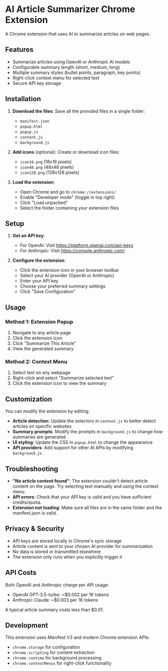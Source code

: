# AI Article Summarizer Chrome Extension

A Chrome extension that uses AI to summarize articles on web pages.

## Features

- Summarize articles using OpenAI or Anthropic AI models
- Configurable summary length (short, medium, long)
- Multiple summary styles (bullet points, paragraph, key points)
- Right-click context menu for selected text
- Secure API key storage

## Installation

1. **Download the files**: Save all the provided files in a single folder:
   - `manifest.json`
   - `popup.html`
   - `popup.js`
   - `content.js`
   - `background.js`

2. **Add icons** (optional): Create or download icon files:
   - `icon16.png` (16x16 pixels)
   - `icon48.png` (48x48 pixels)  
   - `icon128.png` (128x128 pixels)

3. **Load the extension**:
   - Open Chrome and go to `chrome://extensions/`
   - Enable "Developer mode" (toggle in top right)
   - Click "Load unpacked"
   - Select the folder containing your extension files

## Setup

1. **Get an API key**:
   - For OpenAI: Visit https://platform.openai.com/api-keys
   - For Anthropic: Visit https://console.anthropic.com/

2. **Configure the extension**:
   - Click the extension icon in your browser toolbar
   - Select your AI provider (OpenAI or Anthropic)
   - Enter your API key
   - Choose your preferred summary settings
   - Click "Save Configuration"

## Usage

### Method 1: Extension Popup
1. Navigate to any article page
2. Click the extension icon
3. Click "Summarize This Article"
4. View the generated summary

### Method 2: Context Menu
1. Select text on any webpage
2. Right-click and select "Summarize selected text"
3. Click the extension icon to view the summary

## Customization

You can modify the extension by editing:

- **Article detection**: Update the selectors in `content.js` to better detect articles on specific websites
- **Summary prompts**: Modify the prompts in `background.js` to change how summaries are generated
- **UI styling**: Update the CSS in `popup.html` to change the appearance
- **API providers**: Add support for other AI APIs by modifying `background.js`

## Troubleshooting

- **"No article content found"**: The extension couldn't detect article content on the page. Try selecting text manually and using the context menu.
- **API errors**: Check that your API key is valid and you have sufficient credits/quota.
- **Extension not loading**: Make sure all files are in the same folder and the manifest.json is valid.

## Privacy & Security

- API keys are stored locally in Chrome's sync storage
- Article content is sent to your chosen AI provider for summarization
- No data is stored or transmitted elsewhere
- The extension only runs when you explicitly trigger it

## API Costs

Both OpenAI and Anthropic charge per API usage:
- OpenAI GPT-3.5-turbo: ~$0.002 per 1K tokens
- Anthropic Claude: ~$0.003 per 1K tokens

A typical article summary costs less than $0.01.

## Development

This extension uses Manifest V3 and modern Chrome extension APIs:
- `chrome.storage` for configuration
- `chrome.scripting` for content extraction
- `chrome.runtime` for background processing
- `chrome.contextMenus` for right-click functionality